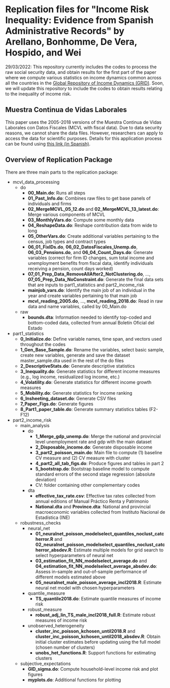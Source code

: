 # Replication files for "Income Risk Inequality: Evidence from Spanish Administrative Records" by Arellano, Bonhomme, De Vera, Hospido, and Wei

29/03/2022: This repository currently includes the codes to process the raw social security data, and obtain results for the first part of the paper where we compute various statistics on income dynamics common across all the countries in the [Global Repository of Income Dynamics (GRID)](https://mebdi.org/global-repository-income-dynamics). Soon, we will update this repository to include the codes to obtain results relating to the inequality of income risk.

## Muestra Continua de Vidas Laborales

This paper uses the 2005-2018 versions of the Muestra Continua de Vidas Laborales con Datos Fiscales (MCVL with fiscal data). Due to data security reasons, we cannot share the data files. However, researchers can apply to access the data for scientific purposes. Details for this application process can be found using [this link (in Spanish)](https://www.seg-social.es/wps/portal/wss/internet/EstadisticasPresupuestosEstudios/Estadisticas/EST211).

## Overview of Replication Package

There are three main parts to the replication package:
- mcvl_data_processing
  - do
    - **00_Main.do**: Runs all steps 
    - **01_Past_Info.do**: Combines raw files to get base panels of individuals and firms
    - **02_MergeMCVL_05_12.do** and **02_MergeMCVL_13_latest.do**: Merge various components of MCVL
    - **03_MonthlyVars.do**: Compute some monthly data
    - **04_ReshapeData.do**: Reshape contribution data from wide to long
    - **05_OtherVars.do**: Create additional variables pertaining to the census, job types and contract types
    - **06_01_FixIDs.do**, **06_02_DatosFiscales_Unemp.do**, **06_03_Pensions.do**, and **06_04_Count_Days.do**: Generate variables (correct for firm ID changes, sum total income and unemployment benefits from fiscal data, identify individuals receiving a pension, count days worked)
    - **07_01_Prep_Data_RemoveAllAfter2_NotClustering.do**, …, **07_05_Prep_Data_NoConstraint.do**: Generate the final data sets that are inputs to part1_statistics and part2_income_risk
    - **mainjob_vars.do**: Identify the main job of an individual in the year and create variables pertaining to that main job
    - **mcvl_reading_2005.do**, …, **mcvl_reading_2018.do**: Read in raw data and name variables, called by 00_Main.do
  - raw 
    - **bounds.dta**: Information needed to identify top-coded and bottom-coded data, collected from annual Boletín Oficial del Estado
- part1_statistics
  - **0_Initialize.do**: Define variable names, time span, and vectors used throughout the codes 
  - **1_Gen_Base_Sample.do**: Rename the variables, select basic sample, create new variables, generate and save the dataset master_sample.dta used in the rest of the do files 
  - **2_DescriptiveStats.do**: Generate descriptive statistics 
  - **3_Inequality.do**: Generate statistics for different income measures (e.g., log income, residualized log income, etc.) 
  - **4_Volatility.do**: Generate statistics for different income growth measures 
  - **5_Mobility.do**: Generate statistics for income ranking
  - **6_Insheeting_dataset.do**: Generate CSV files 
  - **7_Paper_Figs.do**: Generate figures 
  - **8_Part1_paper_table.do**: Generate summary statistics tables (F2-F12)
- part2_income_risk
  - main_analysis
    - do
	  - **1_Merge_gdp_unemp.do**: Merge the national and provincial level unemployment rate and gdp with the main dataset
	  - **2_Disposable_income.do**: Generate disposable income
	  - **3_part2_poisson_main.do**: Main file to compute (1) baseline CV measure and (2) CV measure with cluster
	  - **4_part2_all_tab_figs.do**: Produce figures and tables in part 2
	  - **5_bootstrap.do**: Bootstrap baseline model to compute standard errors of the second stage regression (absolute deviation)
	  - CV: folder containing other complementary codes
	- dta
	  - **effective_tax_rate.csv**: Effective tax rates collected from annual editions of Manual Práctico Renta y Patrimonio
	  - **National.dta** and **Province.dta**: National and provincial macroeconomic variables collected from Instituto Nacional de Estadística (INE)
  - robustness_checks
    - neural_net
	  - **01_neuralnet_poisson_modelselect_quantiles_noclust_catcherror.R** and **02_neuralnet_poisson_modelselect_quantiles_noclust_catcherror_absdev.R**: Estimate multiple models for grid search to select hyperparameters of neural net
	  - **03_estimation_fit_NN_modelselect_average.do** and **04_estimation_fit_NN_modelselect_average_absdev.do**: Assess in-sample and out-of-sample performance of different models estimated above
	  - **05_neuralnet_male_poisson_average_incl2018.R**: Estimate neural net model with chosen hyperparameters
	- quantile_measure
	  - **TS_quantile2018.do**: Estimate quantile measures of income risk
	- robust_measure
	  - **robust_adj_lin_TS_male_incl2018_full.R**: Estimate robust measures of income risk
	- unobserved_heterogeneity
	  - **cluster_inc_poisson_kchosen_until2018.R** and **cluster_inc_poisson_kchosen_until2018_absdev.R**: Obtain initial cluster estimates before updating using the full model (chosen number of clusters)
	  - **unobs_het_functions.R**: Support functions for estimating clusters 
  - subjective_expectations
    - **GID_sigma.do**: Compute household-level income risk and plot figures
	- **myplots.do**: Additional functions for plotting

